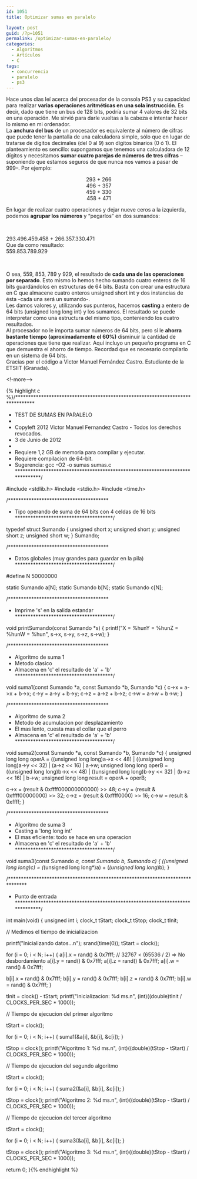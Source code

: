 ```yaml
---
id: 1051
title: Optimizar sumas en paralelo

layout: post
guid: /?p=1051
permalink: /optimizar-sumas-en-paralelo/
categories:
  - Algoritmos
  - Artículos
  - C
tags:
  - concurrencia
  - paralelo
  - ps3
---
```

<div>
  Hace unos días leí acerca del procesador de la consola PS3 y su capacidad para realizar <b>varias operaciones aritméticas en una sola instrucción</b>. Es decir, dado que tiene un bus de 128 bits, podría sumar 4 valores de 32 bits en una operación. Me sirvió para darle vueltas a la cabeza e intentar hacer lo mismo en mi ordenador.
</div>

<div>
</div>

<div>
  La <b>anchura del bus</b> de un procesador es equivalente al número de cifras que puede tener la pantalla de una calculadora simple, sólo que en lugar de tratarse de dígitos decimales (del 0 al 9) son dígitos binarios (0 ó 1). El planteamiento es sencillo: supongamos que tenemos una calculadora de 12 dígitos y necesitamos <b>sumar cuatro parejas de números de tres cifras</b> &#8211;suponiendo que estamos seguros de que nunca nos vamos a pasar de 999&#8211;. Por ejemplo:
</div>

<p style="text-align: center;">
  293 + 266<br /> 496 + 357<br /> 459 + 330<br /> 458 + 471
</p>

<div>
  En lugar de realizar cuatro operaciones y dejar nueve ceros a la izquierda, podemos <b>agrupar los números</b> y &#8220;pegarlos&#8221; en dos sumandos:
</div>

&nbsp;

<div>
  293.496.459.458 + 266.357.330.471
</div>

<div>
  Que da como resultado:
</div>

<div>
  559.853.789.929
</div>

&nbsp;

<div>
  O sea, 559, 853, 789 y 929, el resultado de <b>cada una de las operaciones por separado</b>. Esto mismo lo hemos hecho sumando cuatro enteros de 16 bits guardándolos en estructuras de 64 bits. Basta con crear una estructura en C que almacene cuatro enteros unsigned short int y dos instancias de ésta -cada una será un sumando-.
</div>

<div>
</div>

<div>
  Les damos valores y, utilizando sus punteros, hacemos <b>casting </b>a entero de 64 bits (unsigned long long int) y los sumamos. El resultado se puede interpretar como una estructura del mismo tipo, conteniendo los cuatro resultados.
</div>

<div>
</div>

<div>
  Al procesador no le importa sumar números de 64 bits, pero sí le <b>ahorra bastante tiempo (aproximadamente el 60%)</b> disminuir la cantidad de operaciones que tiene que realizar. Aquí incluyo un pequeño programa en C que demuestra el ahorro de tiempo. Recordad que es necesario compilarlo en un sistema de 64 bits.
</div>

<div>
</div>

<div>
</div>

<div>
</div>

<div>
  Gracias por el código a Victor Manuel Fernández Castro. Estudiante de la ETSIIT (Granada).
</div>

<!-more-->

{% highlight c %}/*******************************************************************************
* TEST DE SUMAS EN PARALELO
*
* Copyleft 2012 Victor Manuel Fernandez Castro - Todos los derechos revocados.
* 3 de Junio de 2012
*
* Requiere 1,2 GB de memoria para compilar y ejecutar.
* Requiere compilacion de 64-bit.
* Sugerencia: gcc -O2 -o sumas sumas.c
******************************************************************************/

#include &lt;stdlib.h>
#include &lt;stdio.h>
#include &lt;time.h>

/***************************************
* Tipo operando de suma de 64 bits con 4 celdas de 16 bits
**************************************/

typedef struct Sumando {
unsigned short x;
unsigned short y;
unsigned short z;
unsigned short w;
} Sumando;

/***************************************
* Datos globales (muy grandes para guardar en la pila)
**************************************/

#define N 50000000

static Sumando a[N];
static Sumando b[N];
static Sumando c[N];

/***************************************
* Imprime 's' en la salida estandar
**************************************/

void printSumando(const Sumando *s) {
printf("X = %hunY = %hunZ = %hunW = %hun", s->x, s->y, s->z, s->w);
}

/***************************************
* Algoritmo de suma 1
* Metodo clasico
* Almacena en 'c' el resultado de 'a' + 'b'
**************************************/

void suma1(const Sumando *a, const Sumando *b, Sumando *c) {
c->x = a->x + b->x;
c->y = a->y + b->y;
c->z = a->z + b->z;
c->w = a->w + b->w;
}

/***************************************
* Algoritmo de suma 2
* Metodo de acumulacion por desplazamiento
* El mas lento, cuesta mas el collar que el perro
* Almacena en 'c' el resultado de 'a' + 'b'
**************************************/

void suma2(const Sumando *a, const Sumando *b, Sumando *c) {
unsigned long long operA = ((unsigned long long)a->x &lt;&lt; 48) | ((unsigned long long)a->y &lt;&lt; 32) | (a->z &lt;&lt; 16) | a->w;
unsigned long long operB = ((unsigned long long)b->x &lt;&lt; 48) | ((unsigned long long)b->y &lt;&lt; 32) | (b->z &lt;&lt; 16) | b->w;
unsigned long long result = operA + operB;

c->x = (result & 0xffff000000000000) >> 48;
c->y = (result & 0xffff00000000) >> 32;
c->z = (result & 0xffff0000) >> 16;
c->w = result & 0xffff;
}

/***************************************
* Algoritmo de suma 3
* Casting a 'long long int'
* El mas eficiente: todo se hace en una operacion
* Almacena en 'c' el resultado de 'a' + 'b'
**************************************/

void suma3(const Sumando *a, const Sumando *b, Sumando *c) {
(*(unsigned long long*)c) = (*(unsigned long long*)a) + (*(unsigned long long*)b);
}

/*******************************************************************************
* Punto de entrada
******************************************************************************/

int main(void) {
unsigned int i;
clock_t tStart;
clock_t tStop;
clock_t tInit;

// Medimos el tiempo de inicializacion

printf("Inicializando datos...n");
srand(time(0));
tStart = clock();

for (i = 0; i &lt; N; i++) {
a[i].x = rand() & 0x7fff; // 32767 &lt; (65536 / 2) => No desbordamiento
a[i].y = rand() & 0x7fff;
a[i].z = rand() & 0x7fff;
a[i].w = rand() & 0x7fff;

b[i].x = rand() & 0x7fff;
b[i].y = rand() & 0x7fff;
b[i].z = rand() & 0x7fff;
b[i].w = rand() & 0x7fff;
}

tInit = clock() - tStart;
printf("Inicializacion: %d ms.n", (int)((double)tInit / CLOCKS_PER_SEC * 1000));

// Tiempo de ejecucion del primer algoritmo

tStart = clock();

for (i = 0; i &lt; N; i++) {
suma1(&a[i], &b[i], &c[i]);
}

tStop = clock();
printf("Algoritmo 1: %d ms.n", (int)((double)(tStop - tStart) / CLOCKS_PER_SEC * 1000));

// Tiempo de ejecucion del segundo algoritmo

tStart = clock();

for (i = 0; i &lt; N; i++) {
suma2(&a[i], &b[i], &c[i]);
}

tStop = clock();
printf("Algoritmo 2: %d ms.n", (int)((double)(tStop - tStart) / CLOCKS_PER_SEC * 1000));

// Tiempo de ejecucion del tercer algoritmo

tStart = clock();

for (i = 0; i &lt; N; i++) {
suma3(&a[i], &b[i], &c[i]);
}

tStop = clock();
printf("Algoritmo 3: %d ms.n", (int)((double)(tStop - tStart) / CLOCKS_PER_SEC * 1000));

return 0;
}{% endhighlight %}


